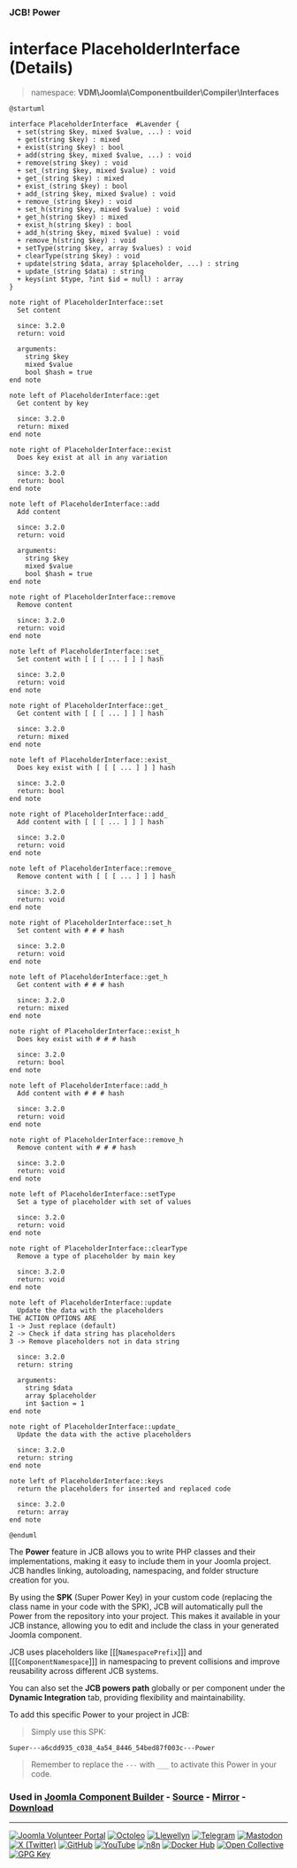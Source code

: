### JCB! Power
# interface PlaceholderInterface (Details)
> namespace: **VDM\Joomla\Componentbuilder\Compiler\Interfaces**

```uml
@startuml

interface PlaceholderInterface  #Lavender {
  + set(string $key, mixed $value, ...) : void
  + get(string $key) : mixed
  + exist(string $key) : bool
  + add(string $key, mixed $value, ...) : void
  + remove(string $key) : void
  + set_(string $key, mixed $value) : void
  + get_(string $key) : mixed
  + exist_(string $key) : bool
  + add_(string $key, mixed $value) : void
  + remove_(string $key) : void
  + set_h(string $key, mixed $value) : void
  + get_h(string $key) : mixed
  + exist_h(string $key) : bool
  + add_h(string $key, mixed $value) : void
  + remove_h(string $key) : void
  + setType(string $key, array $values) : void
  + clearType(string $key) : void
  + update(string $data, array $placeholder, ...) : string
  + update_(string $data) : string
  + keys(int $type, ?int $id = null) : array
}

note right of PlaceholderInterface::set
  Set content

  since: 3.2.0
  return: void
  
  arguments:
    string $key
    mixed $value
    bool $hash = true
end note

note left of PlaceholderInterface::get
  Get content by key

  since: 3.2.0
  return: mixed
end note

note right of PlaceholderInterface::exist
  Does key exist at all in any variation

  since: 3.2.0
  return: bool
end note

note left of PlaceholderInterface::add
  Add content

  since: 3.2.0
  return: void
  
  arguments:
    string $key
    mixed $value
    bool $hash = true
end note

note right of PlaceholderInterface::remove
  Remove content

  since: 3.2.0
  return: void
end note

note left of PlaceholderInterface::set_
  Set content with [ [ [ ... ] ] ] hash

  since: 3.2.0
  return: void
end note

note right of PlaceholderInterface::get_
  Get content with [ [ [ ... ] ] ] hash

  since: 3.2.0
  return: mixed
end note

note left of PlaceholderInterface::exist_
  Does key exist with [ [ [ ... ] ] ] hash

  since: 3.2.0
  return: bool
end note

note right of PlaceholderInterface::add_
  Add content with [ [ [ ... ] ] ] hash

  since: 3.2.0
  return: void
end note

note left of PlaceholderInterface::remove_
  Remove content with [ [ [ ... ] ] ] hash

  since: 3.2.0
  return: void
end note

note right of PlaceholderInterface::set_h
  Set content with # # # hash

  since: 3.2.0
  return: void
end note

note left of PlaceholderInterface::get_h
  Get content with # # # hash

  since: 3.2.0
  return: mixed
end note

note right of PlaceholderInterface::exist_h
  Does key exist with # # # hash

  since: 3.2.0
  return: bool
end note

note left of PlaceholderInterface::add_h
  Add content with # # # hash

  since: 3.2.0
  return: void
end note

note right of PlaceholderInterface::remove_h
  Remove content with # # # hash

  since: 3.2.0
  return: void
end note

note left of PlaceholderInterface::setType
  Set a type of placeholder with set of values

  since: 3.2.0
  return: void
end note

note right of PlaceholderInterface::clearType
  Remove a type of placeholder by main key

  since: 3.2.0
  return: void
end note

note left of PlaceholderInterface::update
  Update the data with the placeholders
THE ACTION OPTIONS ARE
1 -> Just replace (default)
2 -> Check if data string has placeholders
3 -> Remove placeholders not in data string

  since: 3.2.0
  return: string
  
  arguments:
    string $data
    array $placeholder
    int $action = 1
end note

note right of PlaceholderInterface::update_
  Update the data with the active placeholders

  since: 3.2.0
  return: string
end note

note left of PlaceholderInterface::keys
  return the placeholders for inserted and replaced code

  since: 3.2.0
  return: array
end note

@enduml
```

The **Power** feature in JCB allows you to write PHP classes and their implementations,
making it easy to include them in your Joomla project. JCB handles linking, autoloading,
namespacing, and folder structure creation for you.

By using the **SPK** (Super Power Key) in your custom code (replacing the class name
in your code with the SPK), JCB will automatically pull the Power from the repository
into your project. This makes it available in your JCB instance, allowing you to edit
and include the class in your generated Joomla component.

JCB uses placeholders like [[[`NamespacePrefix`]]] and [[[`ComponentNamespace`]]] in
namespacing to prevent collisions and improve reusability across different JCB systems.

You can also set the **JCB powers path** globally or per component under the
**Dynamic Integration** tab, providing flexibility and maintainability.

To add this specific Power to your project in JCB:

> Simply use this SPK:
```
Super---a6cdd935_c038_4a54_8446_54bed87f003c---Power
```
> Remember to replace the `---` with `___` to activate this Power in your code.

### Used in [Joomla Component Builder](https://www.joomlacomponentbuilder.com) - [Source](https://git.vdm.dev/joomla/Component-Builder) - [Mirror](https://github.com/vdm-io/Joomla-Component-Builder) - [Download](https://git.vdm.dev/joomla/pkg-component-builder/releases)

---
[![Joomla Volunteer Portal](https://img.shields.io/badge/-Joomla-gold?logo=joomla)](https://volunteers.joomla.org/joomlers/1396-llewellyn-van-der-merwe "Join Llewellyn on the Joomla Volunteer Portal: Shaping the Future Together!") [![Octoleo](https://img.shields.io/badge/-Octoleo-black?logo=linux)](https://git.vdm.dev/octoleo "--quiet") [![Llewellyn](https://img.shields.io/badge/-Llewellyn-ffffff?logo=gitea)](https://git.vdm.dev/Llewellyn "Collaborate and Innovate with Llewellyn on Git: Building a Better Code Future!") [![Telegram](https://img.shields.io/badge/-Telegram-blue?logo=telegram)](https://t.me/Joomla_component_builder "Join Llewellyn and the Community on Telegram: Building Joomla Components Together!") [![Mastodon](https://img.shields.io/badge/-Mastodon-9e9eec?logo=mastodon)](https://joomla.social/@llewellyn "Connect and Engage with Llewellyn on Joomla Social: Empowering Communities, One Post at a Time!") [![X (Twitter)](https://img.shields.io/badge/-X-black?logo=x)](https://x.com/llewellynvdm "Join the Conversation with Llewellyn on X: Where Ideas Take Flight!") [![GitHub](https://img.shields.io/badge/-GitHub-181717?logo=github)](https://github.com/Llewellynvdm "Build, Innovate, and Thrive with Llewellyn on GitHub: Turning Ideas into Impact!") [![YouTube](https://img.shields.io/badge/-YouTube-ff0000?logo=youtube)](https://www.youtube.com/@OctoYou "Explore, Learn, and Create with Llewellyn on YouTube: Your Gateway to Inspiration!") [![n8n](https://img.shields.io/badge/-n8n-black?logo=n8n)](https://n8n.io/creators/octoleo "Effortless Automation and Impactful Workflows with Llewellyn on n8n!") [![Docker Hub](https://img.shields.io/badge/-Docker-grey?logo=docker)](https://hub.docker.com/u/llewellyn "Llewellyn on Docker: Containerize Your Creativity!") [![Open Collective](https://img.shields.io/badge/-Donate-green?logo=opencollective)](https://opencollective.com/joomla-component-builder "Donate towards JCB: Help Llewellyn financially so he can continue developing this great tool!") [![GPG Key](https://img.shields.io/badge/-GPG-blue?logo=gnupg)](https://git.vdm.dev/Llewellyn/gpg "Unlock Trust and Security with Llewellyn's GPG Key: Your Gateway to Verified Connections!")